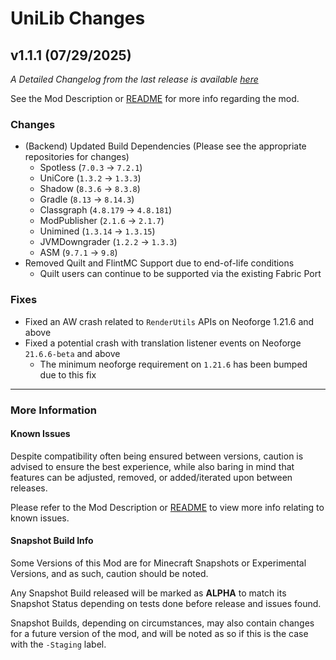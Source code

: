 # UniLib Changes

## v1.1.1 (07/29/2025)

_A Detailed Changelog from the last release is
available [here](https://gitlab.com/CDAGaming/UniLib/-/compare/release%2Fv1.1.0...release%2Fv1.1.1)_

See the Mod Description or [README](https://gitlab.com/CDAGaming/UniLib) for more info regarding the mod.

### Changes

* (Backend) Updated Build Dependencies (Please see the appropriate repositories for changes)
    * Spotless (`7.0.3` -> `7.2.1`)
    * UniCore (`1.3.2` -> `1.3.3`)
    * Shadow (`8.3.6` -> `8.3.8`)
    * Gradle (`8.13` -> `8.14.3`)
    * Classgraph (`4.8.179` -> `4.8.181`)
    * ModPublisher (`2.1.6` -> `2.1.7`)
    * Unimined (`1.3.14` -> `1.3.15`)
    * JVMDowngrader (`1.2.2` -> `1.3.3`)
    * ASM (`9.7.1` -> `9.8`)
* Removed Quilt and FlintMC Support due to end-of-life conditions
    * Quilt users can continue to be supported via the existing Fabric Port

### Fixes

* Fixed an AW crash related to `RenderUtils` APIs on Neoforge 1.21.6 and above
* Fixed a potential crash with translation listener events on Neoforge `21.6.6-beta` and above
    * The minimum neoforge requirement on `1.21.6` has been bumped due to this fix

___

### More Information

#### Known Issues

Despite compatibility often being ensured between versions,
caution is advised to ensure the best experience, while also baring in mind that features can be adjusted, removed, or
added/iterated upon between releases.

Please refer to the Mod Description or [README](https://gitlab.com/CDAGaming/UniLib) to view more info relating
to known issues.

#### Snapshot Build Info

Some Versions of this Mod are for Minecraft Snapshots or Experimental Versions, and as such, caution should be noted.

Any Snapshot Build released will be marked as **ALPHA** to match its Snapshot Status depending on tests done before
release
and issues found.

Snapshot Builds, depending on circumstances, may also contain changes for a future version of the mod, and will be noted
as so if this is the case with the `-Staging` label.
